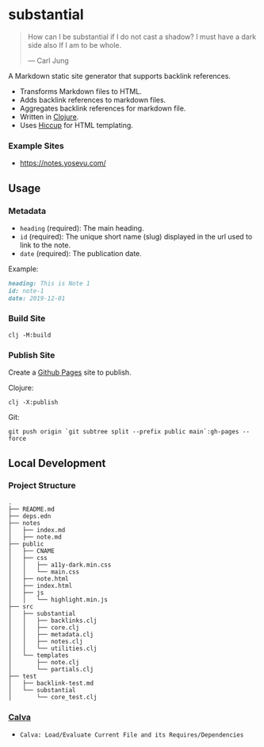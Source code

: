 # substantial

> How can I be substantial if I do not cast a shadow? I must have a dark side also If I am to be whole.
>
> &mdash; Carl Jung

A Markdown static site generator that supports backlink references.

- Transforms Markdown files to HTML.
- Adds backlink references to markdown files.
- Aggregates backlink references for markdown file.
- Written in [Clojure](https://clojure.org/).
- Uses [Hiccup](https://github.com/weavejester/hiccup) for HTML templating.

### Example Sites

- https://notes.yosevu.com/

## Usage

### Metadata

- `heading` (required): The main heading.
- `id` (required): The unique short name (slug) displayed in the url used to link to the note.
- `date` (required): The publication date.

Example:
```markdown
heading: This is Note 1
id: note-1
date: 2019-12-01
```

### Build Site

```
clj -M:build
```

### Publish Site

Create a [Github Pages](https://pages.github.com/) site to publish.

Clojure:
```
clj -X:publish
```

Git:
```
git push origin `git subtree split --prefix public main`:gh-pages --force
```

## Local Development


### Project Structure

```
.
├── README.md
├── deps.edn
├── notes
│   ├── index.md
│   ├── note.md
├── public
│   ├── CNAME
│   ├── css
│   │   ├── a11y-dark.min.css
│   │   └── main.css
│   ├── note.html
│   ├── index.html
│   ├── js
│   │   └── highlight.min.js
├── src
│   ├── substantial
│   │   ├── backlinks.clj
│   │   ├── core.clj
│   │   ├── metadata.clj
│   │   ├── notes.clj
│   │   └── utilities.clj
│   └── templates
│       ├── note.clj
│       └── partials.clj
├── test
│   ├── backlink-test.md
│   └── substantial
│       └── core_test.clj
```

### [Calva](https://calva.io/)

- `Calva: Load/Evaluate Current File and its Requires/Dependencies`

